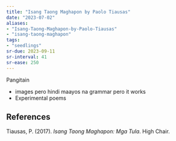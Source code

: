 ```yaml
---
title: "Isang Taong Maghapon by Paolo Tiausas"
date: "2023-07-02"
aliases:
- "Isang-Taong-Maghapon-by-Paolo-Tiausas"
- "isang-taong-maghapon"
tags:
- "seedlings"
sr-due: 2023-09-11
sr-interval: 41
sr-ease: 250
---
```


Pangitain

- images pero hindi maayos na grammar pero it works
- Experimental poems

## References

Tiausas, P. (2017). _Isang Taong Maghapon: Mga Tula_. High Chair.